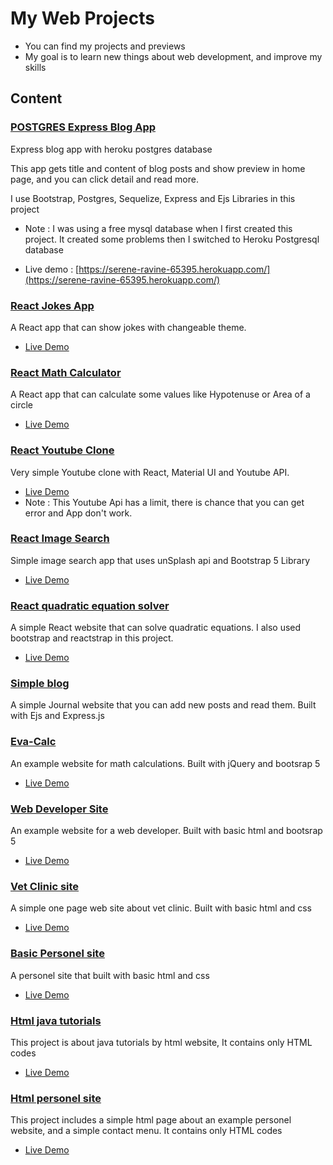 # My Web Projects
- You can find my projects and previews
- My goal is to learn new things about web development, and improve my skills

## Content

### [POSTGRES Express Blog App](https://github.com/brkunver/express-postgres-blog)

Express blog app with heroku postgres database

This app gets title and content of blog posts and show preview in home page, and you can click detail and read more.

I use Bootstrap, Postgres, Sequelize, Express and Ejs Libraries in this project

- Note : I was using a free mysql database when I first created this project. It created some problems then I switched to Heroku Postgresql database

- Live demo : [https://serene-ravine-65395.herokuapp.com/](https://serene-ravine-65395.herokuapp.com/)


### [React Jokes App](https://github.com/brkunver/jokes-react-app)

A React app that can show jokes with changeable theme.

- [Live Demo](https://glowing-seahorse-4e1629.netlify.app/)


### [React Math Calculator](https://github.com/brkunver/React-Math-Calculator)

A React app that can calculate some values like Hypotenuse or Area of a circle

- [Live Demo](https://confident-elion-69cb01.netlify.app/)


### [React Youtube Clone](https://github.com/brkunver/react-youtube-api)

Very simple Youtube clone with React, Material UI and Youtube API.

- [Live Demo](https://brkunver.github.io/react-youtube-api/build/)
- Note : This Youtube Api has a limit, there is chance that you can get error and App don't work.

### [React Image Search](https://github.com/brkunver/react-image-search)

Simple image search app that uses unSplash api and Bootstrap 5 Library
- [Live Demo](https://brkunver.github.io/react-image-search/build/)


### [React quadratic equation solver](https://github.com/brkunver/react-equation)

A simple React website that can solve quadratic equations. I also used bootstrap and reactstrap in this project.
- [Live Demo](https://brkunver.github.io/react-equation/build)


### [Simple blog](https://github.com/brkunver/Simple-blog)
A simple Journal website that you can add new posts and read them. Built with Ejs and Express.js

### [Eva-Calc](https://github.com/brkunver/evaCalc) 
An example website for math calculations. Built with jQuery and bootsrap 5
- [Live Demo](https://brkunver.github.io/evaCalc/)

### [Web Developer Site](https://github.com/brkunver/wDevApp)
An example website for a web developer. Built with basic html and bootsrap 5 
- [Live Demo](https://brkunver.github.io/wDevApp/)

### [Vet Clinic site](https://github.com/brkunver/vet-clinic)
A simple one page web site about vet clinic. Built with basic html and css
- [Live Demo](https://brkunver.github.io/vet-clinic/)

### [Basic Personel site](https://github.com/brkunver/basic-personel)
A personel site that built with basic html and css
- [Live Demo](https://brkunver.github.io/basic-personel/)

### [Html java tutorials](https://github.com/brkunver/html-java-tutorial)
This project is about java tutorials by html website, It contains only HTML codes
- [Live Demo](https://brkunver.github.io/html-java-tutorial/ "Click for preview")

### [Html personel site](https://github.com/brkunver/basic-html)
This project includes a simple html page about an example personel website, and a simple contact menu. It contains only HTML codes  
- [Live Demo](https://brkunver.github.io/basic-html)

